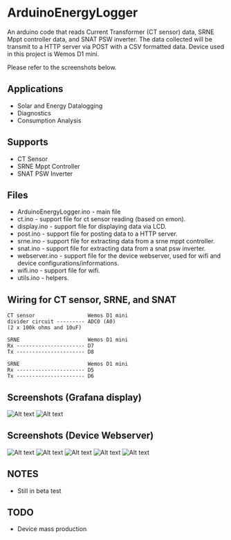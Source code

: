ArduinoEnergyLogger
===========

An arduino code that reads Current Transformer (CT sensor) data, SRNE Mppt controller data, and SNAT PSW inverter.
The data collected will be transmit to a HTTP server via POST with a CSV formatted data.
Device used in this project is Wemos D1 mini.

Please refer to the screenshots below.

Applications
--------
* Solar and Energy Datalogging
* Diagnostics
* Consumption Analysis


Supports
--------
* CT Sensor
* SRNE Mppt Controller
* SNAT PSW Inverter


Files
-----
* ArduinoEnergyLogger.ino - main file
* ct.ino - support file for ct sensor reading (based on emon).
* display.ino - support file for displaying data via LCD.
* post.ino - support file for posting data to a HTTP server.
* srne.ino - support file for extracting data from a srne mppt controller.
* snat.ino - support file for extracting data from a snat psw inverter.
* webserver.ino - support file for the device webserver, used for wifi and device configurations/informations.
* wifi.ino - support file for wifi.
* utils.ino - helpers.


Wiring for CT sensor, SRNE, and SNAT
--------------------
    CT sensor                 Wemos D1 mini
    divider circuit --------- ADC0 (A0)
    (2 x 100k ohms and 10uF)
    
    SRNE                      Wemos D1 mini
    Rx ---------------------- D7
    Tx ---------------------- D8

    SRNE                      Wemos D1 mini
    Rx ---------------------- D5
    Tx ---------------------- D6


Screenshots (Grafana display)
---------------

![Alt text](https://github.com/kerpz/ArduinoEnergyLogger/blob/main/ESSMonitor_ESP8266/screenshots/grafana-1.png "Page 1")
![Alt text](https://github.com/kerpz/ArduinoEnergyLogger/blob/main/ESSMonitor_ESP8266/screenshots/grafana-2.png "Page 2")

Screenshots (Device Webserver)
---------------

![Alt text](https://github.com/kerpz/ArduinoEnergyLogger/blob/main/ESSMonitor_ESP8266/screenshots/Screenshot_20210218-212110_Chrome.jpg "Main Page")
![Alt text](https://github.com/kerpz/ArduinoEnergyLogger/blob/main/ESSMonitor_ESP8266/screenshots/Screenshot_20210218-212210_Chrome.jpg "Information 1")
![Alt text](https://github.com/kerpz/ArduinoEnergyLogger/blob/main/ESSMonitor_ESP8266/screenshots/Screenshot_20210218-212221_Chrome.jpg "Information 2")
![Alt text](https://github.com/kerpz/ArduinoEnergyLogger/blob/main/ESSMonitor_ESP8266/screenshots/Screenshot_20210218-212327_Chrome.jpg "Configuration 1")
![Alt text](https://github.com/kerpz/ArduinoEnergyLogger/blob/main/ESSMonitor_ESP8266/screenshots/Screenshot_20210218-212343_Chrome.jpg "Configuration 3")


NOTES
-----
* Still in beta test

TODO
-----
* Device mass production
